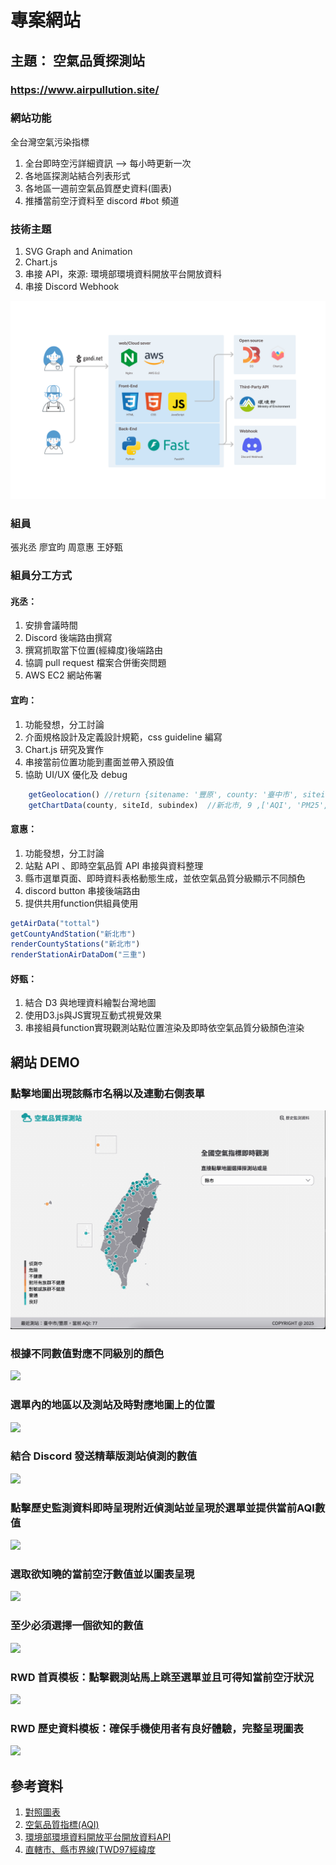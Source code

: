 # 專案網站
## 主題： 空氣品質探測站
### https://www.airpullution.site/

### 網站功能
全台灣空氣污染指標

1. 全台即時空污詳細資訊 --> 每小時更新一次
2. 各地區探測站結合列表形式
3. 各地區一週前空氣品質歷史資料(圖表)
4. 推播當前空汙資料至 discord #bot 頻道

### 技術主題
1. SVG Graph and Animation
2. Chart.js
3. 串接 API，來源: 環境部環境資料開放平台開放資料
4. 串接 Discord Webhook 

![bootcamp project](/gif-image/bootcamp%20project.jpg)


### 組員
 張兆丞
 廖宜昀
 周意惠
 王妤甄

### 組員分工方式
#### 兆丞：
1. 安排會議時間
2. Discord 後端路由撰寫
3. 撰寫抓取當下位置(經緯度)後端路由
4. 協調 pull request 檔案合併衝突問題
5. AWS EC2 網站佈署

#### 宜昀：
1. 功能發想，分工討論
2. 介面規格設計及定義設計規範，css guideline 編寫
3. Chart.js 研究及實作
4. 串接當前位置功能到畫面並帶入預設值
5. 協助 UI/UX 優化及 debug
```javascript
    getGeolocation() //return {sitename: '豐原', county: '臺中市', siteid: '28', aqi: '73'}
    getChartData(county, siteId, subindex)  //新北市, 9 ,['AQI', 'PM25', 'NO2']
```

#### 意惠：
1. 功能發想，分工討論
2. 站點 API 、即時空氣品質 API 串接與資料整理
3. 縣市選單頁面、即時資料表格動態生成，並依空氣品質分級顯示不同顏色
4. discord button 串接後端路由
5. 提供共用function供組員使用 
```js
getAirData("tottal")
getCountyAndStation("新北市")
renderCountyStations("新北市")
renderStationAirDataDom("三重")
```
#### 妤甄：
1. 結合 D3 與地理資料繪製台灣地圖
2. 使用D3.js與JS實現互動式視覺效果
3. 串接組員function實現觀測站點位置渲染及即時依空氣品質分級顏色渲染

## 網站 DEMO
### 點擊地圖出現該縣市名稱以及連動右側表單
![](/gif-image/地圖互動-hover%20顯示縣市及站點並直接顯示資料.gif)
### 根據不同數值對應不同級別的顏色
![](/gif-image/測點顯示，根據數值最顏色及視覺對應.gif)
### 選單內的地區以及測站及時對應地圖上的位置
![](/gif-image/測點顯示.gif)
### 結合 Discord 發送精華版測站偵測的數值
![](/gif-image/發送%20bot.gif)
### 點擊歷史監測資料即時呈現附近偵測站並呈現於選單並提供當前AQI數值
![](/gif-image/帶入最近測站.gif)
### 選取欲知曉的當前空汙數值並以圖表呈現
![](/gif-image/根據監測需求繪製圖表，hover%20顯示對應單位.gif)
### 至少必須選擇一個欲知的數值
![](/gif-image/ux%20防呆，確保至少一個探測站及一個監測項目.gif)
### RWD 首頁模板：點擊觀測站馬上跳至選單並且可得知當前空汙狀況
![](/gif-image/mobile-首頁.gif)
### RWD 歷史資料模板：確保手機使用者有良好體驗，完整呈現圖表
![](/gif-image/mobile-歷史資料.gif)


## 參考資料
1. [對照圖表](https://airtw.moenv.gov.tw/CHT/Information/Standard/AirQualityIndicator.aspx)
2. [空氣品質指標(AQI)](https://data.gov.tw/dataset/40448)
3. [環境部環境資料開放平台開放資料API](https://data.moenv.gov.tw/swagger/#/)
4. [直轄市、縣市界線(TWD97經緯度](https://data.gov.tw/dataset/7442)

